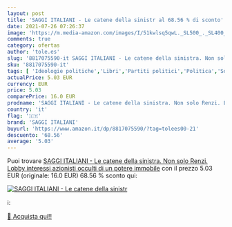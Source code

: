 ```yaml
---
layout: post
title: 'SAGGI ITALIANI - Le catene della sinistr al 68.56 % di sconto'
date: 2021-07-26 07:26:37
image: 'https://m.media-amazon.com/images/I/51kwlsq5qwL._SL500_._SL400_.jpg'
comments: true
category: ofertas
author: 'tole.es'
slug: '8817075590-it SAGGI ITALIANI - Le catene della sinistra. Non solo Renzi....'
sku: '8817075590-it'
tags: [ 'Ideologie politiche','Libri','Partiti politici','Politica','Società e scienze sociali','saggi italiani', ]
actualPrice: 5.03 EUR
currency: EUR
price: 5.03
comparePrice: 16.0 EUR
prodname: 'SAGGI ITALIANI - Le catene della sinistra. Non solo Renzi. Lobby  interessi  azionisti occulti di un potere immobile'
country: 'it'
flag: '🇮🇹'
brand: 'SAGGI ITALIANI'
buyurl: 'https://www.amazon.it/dp/8817075590/?tag=tolees00-21'
descuento: '68.56'
average: '5.03'
---
```


Puoi trovare [SAGGI ITALIANI - Le catene della sinistra. Non solo Renzi. Lobby  interessi  azionisti occulti di un potere immobile](https://www.amazon.it/dp/8817075590/?tag=tolees00-21) con il prezzo 5.03 EUR (originale: 16.0 EUR) 68.56 % sconto qui:

[![SAGGI ITALIANI - Le catene della sinistr](https://m.media-amazon.com/images/I/51kwlsq5qwL._SL500_._SL400_.jpg)](https://www.amazon.it/dp/8817075590/?tag=tolees00-21)

ℹ️:


[🛒 Acquista qui!!](https://www.amazon.it/dp/8817075590/?tag=tolees00-21)
